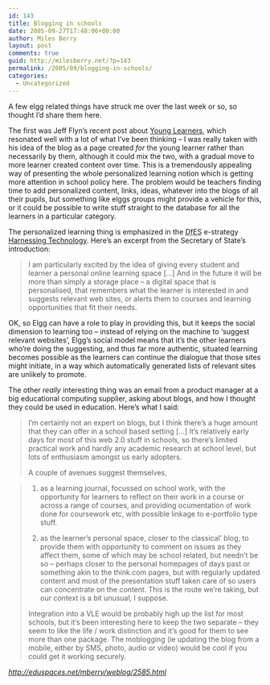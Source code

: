 ```yaml
---
id: 143
title: Blogging in schools
date: 2005-09-27T17:48:06+00:00
author: Miles Berry
layout: post 
comments: true
guid: http://milesberry.net/?p=143
permalink: /2005/09/blogging-in-schools/
categories:
  - Uncategorized
---
```

A few elgg related things have struck me over the last week or so, so thought I&#8217;d share them here.

The first was Jeff Flyn&#8217;s recent post about [Young Learners](http://elgg.net/happytrails/weblog/2407.html), which resonated well with a lot of what I&#8217;ve been thinking &#8211; I was really taken with his idea of the blog as a page created _for_ the young learner rather than necessarily by them, although it could mix the two, with a gradual move to more learner created content over time. This is a tremendously appealing way of presenting the whole personalized learning notion which is getting more attention in school policy here. The problem would be teachers finding time to add personalized content, links, ideas, whatever into the blogs of all their pupils, but something like elggs groups might provide a vehicle for this, or it could be possible to write stuff straight to the database for all the learners in a particular category.<!--more-->

The personalized learning thing is emphasized in the <acronym title="Department for Education and Skills">DfES</acronym> e-strategy [Harnessing Technology](http://www.dfes.gov.uk/publications/e-strategy/). Here&#8217;s an excerpt from the Secretary of State&#8217;s introduction:

> I am particularly excited by the idea of giving every student and learner a personal online learning space [&#8230;] And in the future it will be more than simply a storage place &#8211; a digital space that is personalised, that remembers what the learner is interested in and suggests relevant web sites, or alerts them to courses and learning opportunities that fit their needs.

OK, so Elgg can have a role to play in providing this, but it keeps the social dimension to learning too &#8211; instead of relying on the machine to &#8216;suggest relevant websites&#8217;, Elgg&#8217;s social model means that it&#8217;s the other learners who&#8217;re doing the suggesting, and thus far more authentic, situated learning becomes possible as the learners can continue the dialogue that those sites might initiate, in a way which automatically generated lists of relevant sites are unlikely to promote.

The other _really_ interesting thing was an email from a product manager at a big educational computing supplier, asking about blogs, and how I thought they could be used in education. Here&#8217;s what I said:

> I&#8217;m certainly not an expert on blogs, but I think there&#8217;s a huge amount that they can offer in a school based setting [&#8230;] It&#8217;s relatively early days for most of this web 2.0 stuff in schools, so there&#8217;s limited practical work and hardly any academic research at school level, but lots of enthusiasm amongst us early adopters.
> 
> A couple of avenues suggest themselves,
  
> 1) as a learning journal, focussed on school work, with the opportunity for learners to reflect on their work in a course or across a range of courses, and providing ocumentation of work done for coursework etc, with possible linkage to e-portfolio type stuff.
> 
> 2) as the learner&#8217;s personal space, closer to the classical&#8217; blog, to provide them with opportunity to comment on issues as they affect them, some of which may be school related, but needn&#8217;t be so &#8211; perhaps closer to the personal homepages of days past or something akin to the think.com pages, but with regularly updated content and most of the presentation stuff taken care of so users can concentrate on the content. This is the route we&#8217;re taking, but our context is a bit unusual, I suppose.
> 
> Integration into a VLE would be probably high up the list for most schools, but it&#8217;s been interesting here to keep the two separate &#8211; they seem to like the life / work distinction and it&#8217;s good for them to see more than one package. The moblogging (ie updating the blog from a mobile, either by SMS, photo, audio or video) would be cool if you could get it working securely.

_<http://eduspaces.net/mberry/weblog/2585.html>_